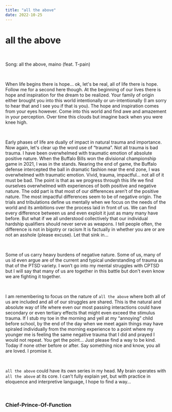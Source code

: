```yaml
---
title: "all the above"
date: 2022-10-25
---
```


# all the above

<br>

Song: all the above, maino (feat. T-pain)

<br>

When life begins there is hope… ok, let's be real, all of life there is hope. Follow me for a second here though. At the beginning of our lives there is hope and inspiration for the dream to be realized. Your family of origin either brought you into this world intentionally or un-intentionally (I am sorry to hear that and I see you if that is you). The hope and inspiration comes from your eyes however. Come into this world and find awe and amazement in your perception. Over time this clouds but imagine back when you were knee high.

<br>

Early phases of life are dually of impact in natural trauma and importance. Now again, let's clear up the word use of “trauma”. Not all trauma is bad trauma. I have been overwhelmed with traumatic emotion of absolute positive nature. When the Buffalo Bills won the divisional championship game in 2021, I was in the stands. Nearing the end of game, the Buffalo defense intercepted the ball in dramatic fashion near the end zone, I was overwhelmed with traumatic emotion. Vivid, trauma, impactful… not all of it must be bad. The point is that as we progress through this life we find ourselves overwhelmed with experiences of both positive and negative nature. The odd part is that most of our differences aren’t of the positive nature. The most impactful differences seem to be of negative origin. The trials and tribulations define us mentally when we focus on the needs of the world and its ambitions over the process laid in front of us. We can find every difference between us and even exploit it just as many many have before. But what if we all understood collectively that our individual hardship qualifiers should never serve as weapons. I tell people often, the difference is not in bigotry or racism It is factually in whether you are or are not an asshole (please excuse). Let that sink in...

<br>

Some of us carry heavy burdens of negative nature. Some of us, many of us id even argue are of the current and typical understanding of trauma as that of the PTSD variety. I won’t go into my mental struggles with CPTSD but I will say that many of us are together in this battle but don't even know we are fighting it together.

<br>

I am remembering to focus on the nature of ```all the above``` where both all of us are included and all of our struggles are shared. This is the natural and absolute way of life where even our most passing interactions could have secondary or even tertiary effects that might even exceed the stimulus trauma. If I stub my toe in the morning and yell at my “annoying” child before school, by the end of the day when we meet again things may have spiraled individually from the morning experience to a point where my younger me is feeling the same negative trauma that I did and prayed I would not repeat. You get the point… Just please find a way to be kind. Today if none other before or after. Say something nice and know, you all are loved. I promise it.

<br>

```all the above``` could have its own series in my head. My brain operates with ```all the above``` at its core. I can’t fully explain yet, but with practice in eloquence and interpretive language, I hope to find a way…

<br>

### Chief-Prince-Of-Function
